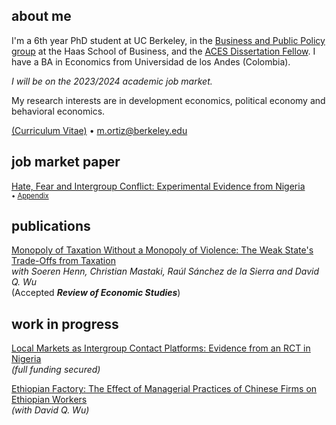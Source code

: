 ## about me

I'm a 6th year PhD student at UC Berkeley, in the [Business and Public Policy group](https://haas.berkeley.edu/bpp) at the Haas School of Business, and the [ACES Dissertation Fellow](https://www.acesecon.org/aces-dissertation-fellowship). I have a BA in Economics from Universidad de los Andes (Colombia).

_I will be on the 2023/2024 academic job market._

My research interests are in development economics, political economy and behavioral economics.

[(Curriculum Vitae)](pdf/CV_MO.pdf) • m.ortiz@berkeley.edu


## job market paper

[Hate, Fear and Intergroup Conflict: Experimental Evidence from Nigeria](pdf/HateFear_Ortiz.pdf)<br/>
<span style="font-size:0.8em;">• [Appendix](https://miguelortizp.github.io/)</span>

## publications

[Monopoly of Taxation Without a Monopoly of Violence: The Weak State's Trade-Offs from Taxation](pdf/Monopoly_of_Taxation.pdf)<br/>
_with Soeren Henn, Christian Mastaki, Raúl Sánchez de la Sierra and David Q. Wu_ <br/>
(Accepted _**Review of Economic Studies**_) <br/>
<!-- <span style="font-size:0.8em;">• Summary for a broader audience: [here](https://miguelortizp.github.io/)</span> (Lo de las flechas es para volverlo comentario) -->

## work in progress

[Local Markets as Intergroup Contact Platforms: Evidence from an RCT in Nigeria](https://miguelortizp.github.io/)<br/>
_(full funding secured)_

[Ethiopian Factory: The Effect of Managerial Practices of Chinese Firms on Ethiopian Workers](https://miguelortizp.github.io/)<br/>
_(with David Q. Wu)_



